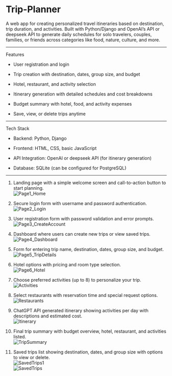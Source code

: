 # Trip-Planner
A web  app for creating personalized travel itineraries based on destination, trip duration, and activities. Built with Python/Django and OpenAI’s API or deepseek API to generate daily schedules for solo travelers, couples, families, or friends across categories like food, nature, culture, and more.

----------------------------------------------------------
Features
  
   - User registration and login

   - Trip creation with destination, dates, group size, and budget

   - Hotel, restaurant, and activity selection

   - Itinerary generation with detailed schedules and cost breakdowns

   - Budget summary with hotel, food, and activity expenses

   - Save, view, or delete trips anytime
    
----------------------------------------------------------
Tech Stack

   - Backend: Python, Django

   - Frontend: HTML, CSS, basic JavaScript

   - API Integration: OpenAI or deepseek API (for itinerary generation)

   - Database: SQLite (can be configured for PostgreSQL)
----------------------------------------------------------
1. Landing page with a simple welcome screen and call-to-action button to start planning. <br />
![Page1_Home](https://github.com/user-attachments/assets/7b5bee5e-ee0f-435a-a8bb-5458c3f44bbd)

2. Secure login form with username and password authentication. <br />
![Page2_Login](https://github.com/user-attachments/assets/648cd46c-dda3-4aa7-a86d-78ba587eaf1a)

3. User registration form with password validation and error prompts.  <br />
![Page3_CreateAccount](https://github.com/user-attachments/assets/a83e1a4b-99a0-4d27-a9d0-e788ade6d555)

4. Dashboard where users can create new trips or view saved trips. <br />
![Page4_Dashboard](https://github.com/user-attachments/assets/9d1134b8-7035-4ef8-ac85-ad240a9deee6)

5. Form for entering trip name, destination, dates, group size, and budget. <br />
![Page5_TripDetails](https://github.com/user-attachments/assets/f7bf5e66-1d76-4fd6-84ff-ffe6181f99ad)

6. Hotel options with pricing and room type selection. <br />
![Page6_Hotel](https://github.com/user-attachments/assets/8c10e331-b7ed-4703-b612-751b60eab4ac)

7. Choose preferred activities (up to 8) to personalize your trip. <br />
![Activities](https://github.com/user-attachments/assets/11908fec-a3ee-4e8f-b539-71fadbef532b)

8. Select restaurants with reservation time and special request options. <br />
![Restaurants](https://github.com/user-attachments/assets/c68604a5-8938-420b-8123-e673245578fb)

9. 	ChatGPT API generated itinerary showing activities per day with descriptions and estimated cost. <br />
![Itinerary](https://github.com/user-attachments/assets/fef07773-7503-4ebd-b4c3-819afc5e08dd)

10. Final trip summary with budget overview, hotel, restaurant, and activities listed. <br />
![TripSummary](https://github.com/user-attachments/assets/89f2f826-9e7d-470e-b636-258a84e1bf87)

11. Saved trips list showing destination, dates, and group size with options to view or delete. <br />
![SavedTrips1](https://github.com/user-attachments/assets/f518f531-21d8-4e57-9842-44c2067010b4) <br />
![SavedTrips](https://github.com/user-attachments/assets/92dbee97-e7ff-4ad6-afe8-cbcc9b30ef17)
